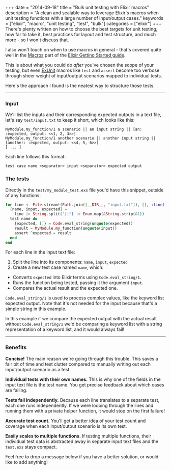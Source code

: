 +++
date = "2014-09-18"
title = "Bulk unit testing with Elixir macros"
description = "A clean and scalable way to leverage Elixir's macros when unit testing functions with a large number of input/output cases."
keywords = ["elixir", "macro", "unit testing", "test", "bulk"]
categories = ["elixir"]
+++
There's plenty written on how to choose the best targets for unit testing, how far to take it, best practices for layout and test structure, and much more - so I won't discuss that.

I also won't touch on when to use macros in general - that's covered quite well in the [Macros](http://elixir-lang.org/getting_started/meta/2.html) part of the [Elixir Getting Started guide](http://elixir-lang.org/getting_started/1.html).

This is about what you could do *after* you've chosen the scope of your testing, but even [ExUnit](http://elixir-lang.org/docs/stable/ex_unit/) macros like `test` and `assert` become too verbose through sheer weight of input/output scenarios mapped to individual tests.

Here's the approach I found is the neatest way to structure those tests.

---

### Input

We'll list the inputs and their corresponding expected outputs in a text file, let's say `test/input.txt` to keep it short, which looks like this:

``` no-highlight
MyModule.my_function/1 a scenario || an input string || [an: :expected, output: <<1, 2, 3>>]
MyModule.my_function/1 another scenario || another input string || [another: :expected, output: <<4, 5, 6>>]
[ ... ]
```

Each line follows this format:

`test case name <separator> input <separator> expected output`

### The tests

Directly in the `test/my_module_test.exs` file you'd have this snippet, outside of any functions:

``` elixir
for line <- File.stream!(Path.join([__DIR__, "input.txt"]), [], :line) do
  [name, input, expected] =
    line |> String.split("||") |> Enum.map(&String.strip(&1))
  test name do
    {expected, []} = Code.eval_string(unquote(expected))
    result = MyModule.my_function(unquote(input))
    assert ^expected = result
  end
end
```

For each line in the input text file:

1. Split the line into its components: `name`, `input`, `expected`
2. Create a new test case named `name`, which:
  * Converts `expected` into Elixir terms using `Code.eval_string/1`.
  * Runs the function being tested, passing it the argument `input`.
  * Compares the actual result and the expected one.

`Code.eval_string/1` is used to process complex values, like the keyword list expected output. Note that it's not needed for the input because that's a simple string in this example.

In this example if we compare the expected output with the actual result without `Code.eval_string/1` we'd be comparing a keyword list with a string representation of a keyword list, and it would always fail!

---

### Benefits

**Concise!** The main reason we're going through this trouble. This saves a fair bit of time and test clutter compared to manually writing out each input/output scenario as a test.

**Individual tests with their own names.** This is why one of the fields in the input text file is the test name. You get precise feedback about which cases are failing.

**Tests fail independently.** Because each line translates to a separate test, each one runs independently. If we were looping through the lines and running them with a private helper function, it would stop on the first failure!

**Accurate test count.** You'll get a better idea of your test count and coverage when each input/output scenario is its own test.

**Easily scales to multiple functions.** If testing multiple functions, their individual test data is abstracted away in separate input text files and the `test.exs` stays compact.

Feel free to drop a message below if you have a better solution, or would like to add anything!